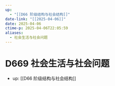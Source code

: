 ```yaml
---
up:
  - "[[D66 阶级结构与社会结构]]"
date-link: "[[2025-04-06]]"
date: 2025-04-06
ctime-p: 2025-04-06T22:05:59
aliases:
  - 社会生活与社会问题
---
```


# D669 社会生活与社会问题

- up: [[D66 阶级结构与社会结构]]
